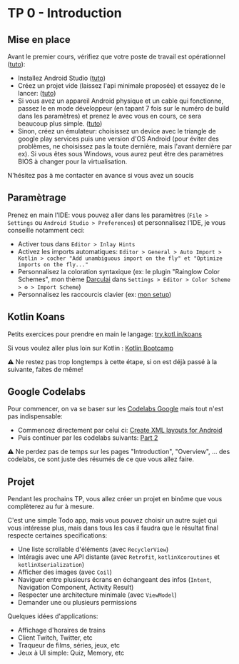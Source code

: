 # TP 0 - Introduction

## Mise en place

Avant le premier cours, vérifiez que votre poste de travail est opérationnel ([tuto](https://developer.android.com/courses/pathways/android-basics-kotlin-two)):

- Installez Android Studio ([tuto](https://developer.android.com/codelabs/basic-android-kotlin-training-install-android-studio?continue=https%3A%2F%2Fdeveloper.android.com%2Fcourses%2Fpathways%2Fandroid-basics-kotlin-two%23codelab-https%3A%2F%2Fdeveloper.android.com%2Fcodelabs%2Fbasic-android-kotlin-training-install-android-studio#0))
- Créez un projet vide (laissez l'api minimale proposée) et essayez de le lancer: ([tuto](https://developer.android.com/codelabs/basic-android-kotlin-training-first-template-project?continue=https%3A%2F%2Fdeveloper.android.com%2Fcourses%2Fpathways%2Fandroid-basics-kotlin-two%23codelab-https%3A%2F%2Fdeveloper.android.com%2Fcodelabs%2Fbasic-android-kotlin-training-first-template-project#0))
- Si vous avez un appareil Android physique et un cable qui fonctionne, passez le en mode développeur (en tapant 7 fois sur le numéro de build dans les paramètres) et prenez le avec vous en cours, ce sera beaucoup plus simple. ([tuto](https://developer.android.com/codelabs/basic-android-kotlin-training-run-on-mobile-device?continue=https%3A%2F%2Fdeveloper.android.com%2Fcourses%2Fpathways%2Fandroid-basics-kotlin-two%23codelab-https%3A%2F%2Fdeveloper.android.com%2Fcodelabs%2Fbasic-android-kotlin-training-run-on-mobile-device#0))
- Sinon, créez un émulateur: choisissez un device avec le triangle de google play services puis une version d'OS Android (pour éviter des problèmes, ne choisissez pas la toute dernière, mais l'avant dernière par ex). Si vous êtes sous Windows, vous aurez peut être des paramètres BIOS à changer pour la virtualisation.

<aside class="positive">
N'hésitez pas à me contacter en avance si vous avez un soucis
</aside>

## Paramètrage

Prenez en main l'IDE: vous pouvez aller dans les paramètres (`File > Settings` ou `Android Studio > Preferences`) et personnalisez l'IDE, je vous conseille notamment ceci:

- Activer tous dans `Editor > Inlay Hints`
- Activez les imports automatiques: `Editor > General > Auto Import > Kotlin > cocher "Add unambiguous import on the fly" et "Optimize imports on the fly..."`
- Personnalisez la coloration syntaxique (ex: le plugin "Rainglow Color Schemes", mon thème [Darculai](https://raw.githubusercontent.com/CyrilFind/intellij-settings-repository/master/colors/Darculai%20_cyrilfind_.icls) dans `Settings > Editor > Color Scheme > ⚙ > Import Scheme`)
- Personnalisez les raccourcis clavier (ex: [mon setup](https://raw.githubusercontent.com/CyrilFind/intellij-settings-repository/master/keymaps/cyrilfind.xml))

## Kotlin Koans

Petits exercices pour prendre en main le langage: [try.kotl.in/koans](http://try.kotl.in/koans)

Si vous voulez aller plus loin sur Kotlin : [Kotlin Bootcamp](https://developer.android.com/courses/kotlin-bootcamp/overview)

<aside class="negative">
⚠️ Ne restez pas trop longtemps à cette étape, si on est déjà passé à la suivante, faites de même!
</aside>

## Google Codelabs

Pour commencer, on va se baser sur les [Codelabs Google](https://developer.android.com/courses/android-basics-kotlin/course) mais tout n'est pas indispensable:

- Commencez directement par celui ci: [Create XML layouts for Android](https://developer.android.com/codelabs/basic-android-kotlin-training-xml-layouts?continue=https%3A%2F%2Fdeveloper.android.com%2Fcourses%2Fpathways%2Fandroid-basics-kotlin-unit-2-pathway-1%23codelab-https%3A%2F%2Fdeveloper.android.com%2Fcodelabs%2Fbasic-android-kotlin-training-xml-layouts#0)
- Puis continuer par les codelabs suivants: [Part 2](https://developer.android.com/courses/pathways/android-basics-kotlin-unit-2-pathway-2)

<aside class="negative">
⚠️ Ne perdez pas de temps sur les pages "Introduction", "Overview", ... des codelabs, ce sont juste des résumés de ce que vous allez faire.
</aside>

## Projet

Pendant les prochains TP, vous allez créer un projet en binôme que vous complèterez au fur à mesure.

C'est une simple Todo app, mais vous pouvez choisir un autre sujet qui vous intéresse plus, mais dans tous les cas il faudra que le résultat final respecte certaines specifications:

- Une liste scrollable d'éléments (avec `RecyclerView`)
- Intéragis avec une API distante (avec `Retrofit`, `kotlinXcoroutines` et `kotlinXserialization`)
- Afficher des images (avec `Coil`)
- Naviguer entre plusieurs écrans en échangeant des infos (`Intent`, Navigation Component, Activity Result)
- Respecter une architecture minimale (avec `ViewModel`)
- Demander une ou plusieurs permissions

Quelques idées d'applications:

- Affichage d'horaires de trains
- Client Twitch, Twitter, etc
- Traqueur de films, séries, jeux, etc
- Jeux à UI simple: Quiz, Memory, etc